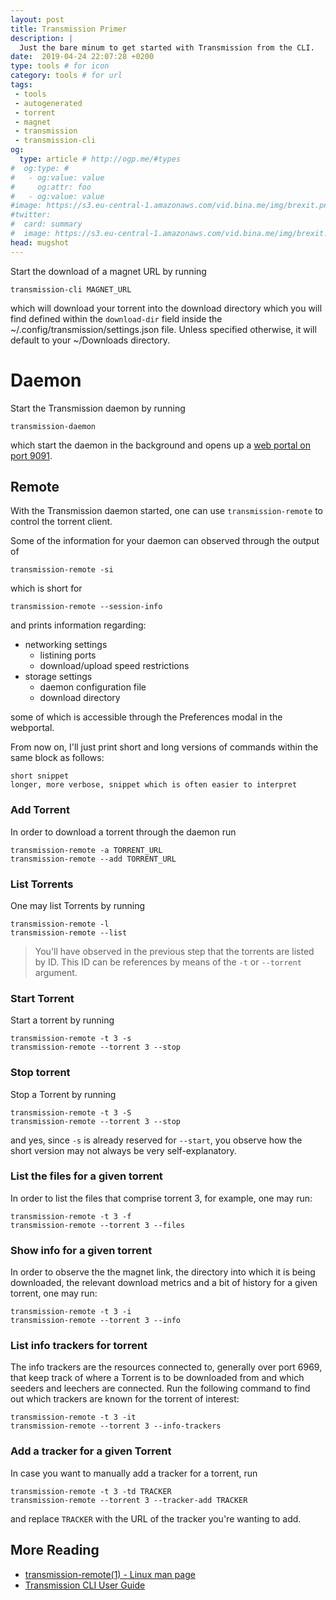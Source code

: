 ```yaml
---
layout: post
title: Transmission Primer
description: |
  Just the bare minum to get started with Transmission from the CLI.
date:  2019-04-24 22:07:28 +0200
type: tools # for icon
category: tools # for url
tags:
 - tools
 - autogenerated
 - torrent
 - magnet
 - transmission
 - transmission-cli
og:
  type: article # http://ogp.me/#types
#  og:type: # 
#   - og:value: value
#     og:attr: foo
#   - og:value: value
#image: https://s3.eu-central-1.amazonaws.com/vid.bina.me/img/brexit.png
#twitter:
#  card: summary
#  image: https://s3.eu-central-1.amazonaws.com/vid.bina.me/img/brexit.png
head: mugshot
---
```

Start the download of a magnet URL by running

```
transmission-cli MAGNET_URL
```

which will download your torrent into the download directory which you will
find defined within the `download-dir` field inside the
~/.config/transmission/settings.json file. Unless specified otherwise, it will
default to your ~/Downloads directory.

# Daemon

Start the Transmission daemon by running

```
transmission-daemon
```

which start the daemon in the background and opens up a [web portal on port
9091](http://localhost:9091).

## Remote

With the Transmission daemon started, one can use `transmission-remote` to
control the torrent client.

Some of the information for your daemon can observed through the output of

```
transmission-remote -si
```

which is short for

```
transmission-remote --session-info
```

and prints information regarding:
 - networking settings
   - listining ports
   - download/upload speed restrictions
 - storage settings
   - daemon configuration file
   - download directory

some of which is accessible through the Preferences modal in the webportal.

From now on, I'll just print short and long versions of commands within the
same block as follows:

```
short snippet
longer, more verbose, snippet which is often easier to interpret
```

### Add Torrent

In order to download a torrent through the daemon run

```
transmission-remote -a TORRENT_URL
transmission-remote --add TORRENT_URL
```

### List Torrents

One may list Torrents by running

```
transmission-remote -l
transmission-remote --list
```

> You'll have observed in the previous step that the torrents are listed by ID.
> This ID can be references by means of the `-t` or `--torrent` argument.

### Start Torrent

Start a torrent by running

```
transmission-remote -t 3 -s
transmission-remote --torrent 3 --stop
```

### Stop torrent

Stop a Torrent by running

```
transmission-remote -t 3 -S
transmission-remote --torrent 3 --stop
```

and yes, since `-s` is already reserved for `--start`, you observe how the
short version may not always be very self-explanatory.

### List the files for a given torrent

In order to list the files that comprise torrent 3, for example, one may run:

```
transmission-remote -t 3 -f
transmission-remote --torrent 3 --files
```

### Show info for a given torrent

In order to observe the the magnet link, the directory into which it is being
downloaded, the relevant download metrics and a bit of history for a given
torrent, one may run:

```
transmission-remote -t 3 -i
transmission-remote --torrent 3 --info
```

### List info trackers for torrent

The info trackers are the resources connected to, generally over port 6969,
that keep track of where a Torrent is to be downloaded from and which seeders
and leechers are connected. Run the following command to find out which
trackers are known for the torrent of interest:

```
transmission-remote -t 3 -it
transmission-remote --torrent 3 --info-trackers
```

### Add a tracker for a given Torrent

In case you want to manually add a tracker for a torrent, run

```
transmission-remote -t 3 -td TRACKER
transmission-remote --torrent 3 --tracker-add TRACKER
```

and replace `TRACKER` with the URL of the tracker you're wanting to add.

## More Reading

 - [transmission-remote(1) - Linux man page][man-page]
 - [Transmission CLI User Guide][transmission-cli-ck]

[man-page]: https://linux.die.net/man/1/transmission-remote
[transmission-cli-ck]: https://cli-ck.io/transmission-cli-user-guide/
